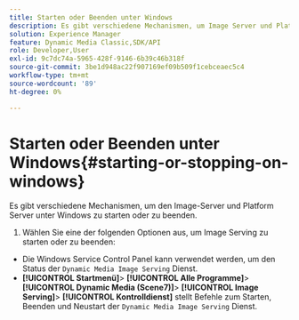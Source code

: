 ```yaml
---
title: Starten oder Beenden unter Windows
description: Es gibt verschiedene Mechanismen, um Image Server und Platform Server unter Windows zu starten oder zu beenden
solution: Experience Manager
feature: Dynamic Media Classic,SDK/API
role: Developer,User
exl-id: 9c7dc74a-5965-428f-9146-6b39c46b318f
source-git-commit: 3be1d948ac22f907169ef09b509f1cebceaec5c4
workflow-type: tm+mt
source-wordcount: '89'
ht-degree: 0%

---
```


# Starten oder Beenden unter Windows{#starting-or-stopping-on-windows}

Es gibt verschiedene Mechanismen, um den Image-Server und Platform Server unter Windows zu starten oder zu beenden.

1. Wählen Sie eine der folgenden Optionen aus, um Image Serving zu starten oder zu beenden:

* Die Windows Service Control Panel kann verwendet werden, um den Status der `Dynamic Media Image Serving` Dienst.
* **[!UICONTROL Startmenü]**> **[!UICONTROL Alle Programme]**> **[!UICONTROL Dynamic Media (Scene7)]**> **[!UICONTROL Image Serving]**> **[!UICONTROL Kontrolldienst]** stellt Befehle zum Starten, Beenden und Neustart der `Dynamic Media Image Serving` Dienst.

